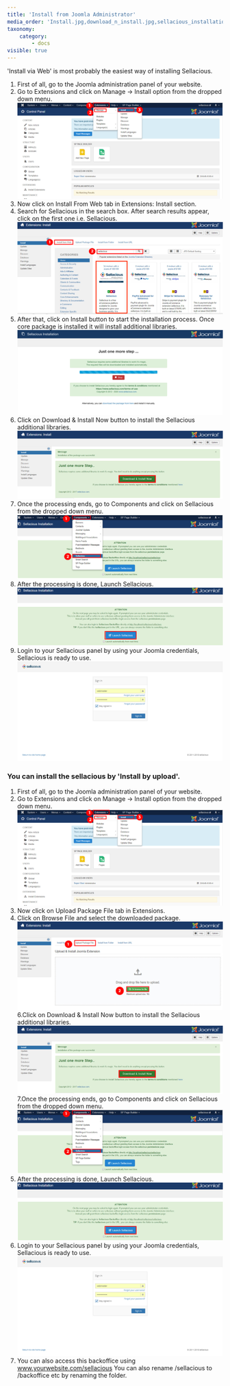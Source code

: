 ```yaml
---
title: 'Install from Joomla Administrator'
media_order: 'Install.jpg,download_n_install.jpg,sellacious_installation.jpg,component1.jpg,Upload1.jpg,sellacious.jpg,Screenshot 2020-05-22 at 6.50.28 PM.png,install_from_web1.jpg'
taxonomy:
    category:
        - docs
visible: true
---
```


'Install via Web' is most probably the easiest way of installing Sellacious.
1. First of all, go to the Joomla administration panel of your website.
2. Go to Extensions and click on Manage -> Install option from the dropped down menu.
![](Install.jpg)
3. Now click on Install From Web tab in Extensions: Install section.
4. Search for Sellacious in the search box. After search results appear, click on the first one i.e. Sellacious.
![](install_from_web1.jpg)
5. After that, click on Install button to start the installation process. Once core package is installed it will install additional libraries.
![](Screenshot%202020-05-22%20at%206.50.28%20PM.png)
7. Click on Download & Install Now button to install the Sellacious additional libraries.
![](download_n_install.jpg)
7. Once the processing ends, go to Components and click on Sellacious from the dropped down menu.
![](component1.jpg)
8. After the processing is done, Launch Sellacious.
![](sellacious_installation.jpg)
9. Login to your Sellacious panel by using your Joomla credentials, Sellacious is ready to use.
![](sellacious.jpg)

### You can install the sellacious by 'Install by upload'.
1. First of all, go to the Joomla administration panel of your website.
2. Go to Extensions and click on Manage -> Install option from the dropped down menu.
![](Install.jpg)
3. Now click on Upload Package File tab in Extensions.
4. Click on Browse File and select the downloaded package.
![](Upload1.jpg)
6.Click on Download & Install Now button to install the Sellacious additional libraries.
![](download_n_install.jpg)
7.Once the processing ends, go to Components and click on Sellacious from the dropped down menu.
![](component1.jpg)
8. After the processing is done, Launch Sellacious.
![](sellacious_installation.jpg)
9. Login to your Sellacious panel by using your Joomla credentials, Sellacious is ready to use.
![](sellacious.jpg)
10. You can also access this backoffice using www.yourwebsite.com/sellacious You can also rename /sellacious to /backoffice etc by renaming the folder. 
